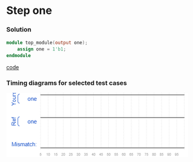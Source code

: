 # Step one
### Solution
```Verilog
module top_module(output one);
    assign one = 1'b1;
endmodule
```
[code](1.v)

### Timing diagrams for selected test cases
![result](./result_1.png)
